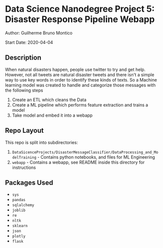 # Data Science Nanodegree Project 5: Disaster Response Pipeline Webapp

Author: Guilherme Bruno Montico

Start Date: 2020-04-04

## Description

When natural disasters happen, people use twitter to try and get help. However, not all tweets are natural disaster tweets and there isn't a simple way to use key words in order to identify these kinds of texts. So a Machine learning model was created to handle and categorize those messages with the following steps   

1. Create an ETL which cleans the Data   
2. Create a ML pipeline which performs feature extraction and trains a model   
3. Take model and embed it into a webapp    

## Repo Layout

This repo is split into subdirectories:

1. `DataSicenceProjects/DisasterMessageClassifier/DataProcessing_and_ModelTraining` - Contains python notebooks, and files for ML Engineering
2. `webapp` - Contains a webapp, see README inside this directory for instructions

## Packages Used

* `sys`
* `pandas`
* `sqlalchemy`
* `joblib`
* `re`
* `nltk`
* `sklearn`
* `json`
* `plotly`
* `flask`
